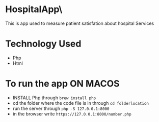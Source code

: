 # HospitalApp\
This is app used to measure patient satisfation about hospital Services

# Technology Used
* Php
* Html

# To run the app ON MACOS
* INSTALL Php through `brew install php`
* cd the folder where the code file is in through `cd folderlocation`
* run the server through `php -S 127.0.0.1:8000`
* in the browser write `https://127.0.0.1:8000/number.php`

